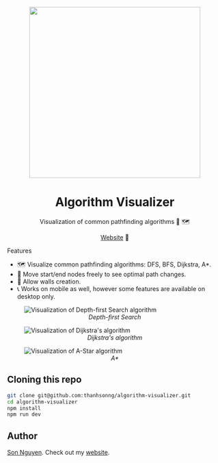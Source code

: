 <p align="center">
  <img src="https://res.cloudinary.com/dh7qbp6sy/image/upload/v1688901458/algorithm-visualizer/algorithm-visualizer-logo_mgflck.png" width="400px">
</p>

<h1 align="center">Algorithm Visualizer</h1>
<p align="center">
  Visualization of common pathfinding algorithms 🧭 🗺️
<p>

<p align="center">
  <a href="https://algorithms.sonng.dev/">Website</a> 🔗
</p

## Features

- 🗺️ Visualize common pathfinding algorithms: DFS, BFS, Dijkstra, A*.
- 🧭 Move start/end nodes freely to see optimal path changes.
- 🧱 Allow walls creation.
- 📞 Works on mobile as well, however some features are available on desktop only.

<p align="center">
  <figure>
  <img
    src="https://res.cloudinary.com/dh7qbp6sy/image/upload/v1688902745/algorithm-visualizer/dfs_b9zrs5.png"
    alt="Visualization of Depth-first Search algorithm">
  <figcaption align="center"><em>Depth-first Search</em></figcaption>
</figure>
<p align="center">

<p align="center">
  <figure>
  <img
    src="https://res.cloudinary.com/dh7qbp6sy/image/upload/v1688902745/algorithm-visualizer/dijkstra_s6ximc.png"
    alt="Visualization of Dijkstra's algorithm">
  <figcaption align="center"><em>Dijkstra's algorithm</em></figcaption>
</figure>
<p align="center">

<p align="center">
  <figure>
  <img
    src="https://res.cloudinary.com/dh7qbp6sy/image/upload/v1688902745/algorithm-visualizer/astar_qyvrp2.png"
    alt="Visualization of A-Star algorithm">
  <figcaption align="center"><em>A*</em></figcaption>
</figure>
<p align="center">

## Cloning this repo

```bash
git clone git@github.com:thanhsonng/algorithm-visualizer.git
cd algorithm-visualizer
npm install
npm run dev
```

## Author
[Son Nguyen](https://github.com/thanhsonng).
Check out my [website](https://www.sonng.dev/).
